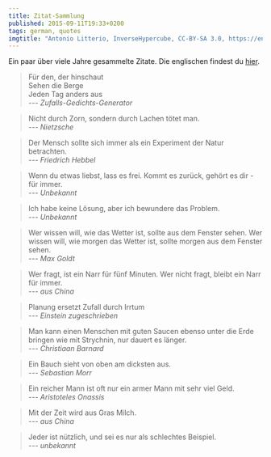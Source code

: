 ```yaml
---
title: Zitat-Sammlung
published: 2015-09-11T19:33+0200
tags: german, quotes
imgtitle: "Antonio Litterio, InverseHypercube, CC-BY-SA 3.0, https://en.wikipedia.org/wiki/File:Stipula_fountain_pen.jpg"
---
```


Ein paar über viele Jahre gesammelte Zitate. Die englischen findest du [hier](/quotes/).

> Für den, der hinschaut  
> Sehen die Berge  
> Jeden Tag anders aus  
> --- *Zufalls-Gedichts-Generator*

> Nicht durch Zorn, sondern durch Lachen tötet man.  
> --- *Nietzsche*

> Der Mensch sollte sich immer als ein Experiment der Natur betrachten.  
> --- *Friedrich Hebbel*

> Wenn du etwas liebst, lass es frei. Kommt es zurück, gehört es dir - für immer.  
> --- *Unbekannt*

> Ich habe keine Lösung, aber ich bewundere das Problem.  
> --- *Unbekannt*

> Wer wissen will, wie das Wetter ist, sollte aus dem Fenster sehen. Wer wissen will, wie morgen das Wetter ist, sollte morgen aus dem Fenster sehen.  
> --- *Max Goldt*

> Wer fragt, ist ein Narr für fünf Minuten. Wer nicht fragt, bleibt ein Narr für immer.  
> --- *aus China*

> Planung ersetzt Zufall durch Irrtum  
> --- *Einstein zugeschrieben*

> Man kann einen Menschen mit guten Saucen ebenso unter die Erde bringen wie mit Strychnin, nur dauert es länger.  
> --- *Christiaan Barnard*

> Ein Bauch sieht von oben am dicksten aus.  
> --- *Sebastian Morr*

> Ein reicher Mann ist oft nur ein armer Mann mit sehr viel Geld.  
> --- *Aristoteles Onassis*

> Mit der Zeit wird aus Gras Milch.  
> --- *aus China*

> Jeder ist nützlich, und sei es nur als schlechtes Beispiel.  
> --- *unbekannt*
